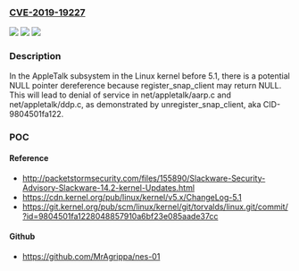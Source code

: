 ### [CVE-2019-19227](https://cve.mitre.org/cgi-bin/cvename.cgi?name=CVE-2019-19227)
![](https://img.shields.io/static/v1?label=Product&message=n%2Fa&color=blue)
![](https://img.shields.io/static/v1?label=Version&message=n%2Fa&color=blue)
![](https://img.shields.io/static/v1?label=Vulnerability&message=n%2Fa&color=brighgreen)

### Description

In the AppleTalk subsystem in the Linux kernel before 5.1, there is a potential NULL pointer dereference because register_snap_client may return NULL. This will lead to denial of service in net/appletalk/aarp.c and net/appletalk/ddp.c, as demonstrated by unregister_snap_client, aka CID-9804501fa122.

### POC

#### Reference
- http://packetstormsecurity.com/files/155890/Slackware-Security-Advisory-Slackware-14.2-kernel-Updates.html
- https://cdn.kernel.org/pub/linux/kernel/v5.x/ChangeLog-5.1
- https://git.kernel.org/pub/scm/linux/kernel/git/torvalds/linux.git/commit/?id=9804501fa1228048857910a6bf23e085aade37cc

#### Github
- https://github.com/MrAgrippa/nes-01


